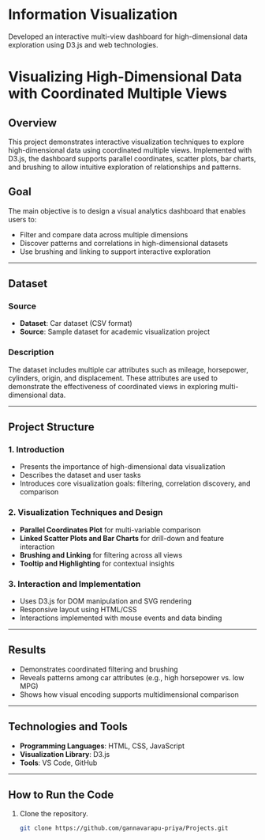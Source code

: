 # Information Visualization  
Developed an interactive multi-view dashboard for high-dimensional data exploration using D3.js and web technologies.

# Visualizing High-Dimensional Data with Coordinated Multiple Views

## Overview
This project demonstrates interactive visualization techniques to explore high-dimensional data using coordinated multiple views. Implemented with D3.js, the dashboard supports parallel coordinates, scatter plots, bar charts, and brushing to allow intuitive exploration of relationships and patterns.

## Goal
The main objective is to design a visual analytics dashboard that enables users to:
- Filter and compare data across multiple dimensions
- Discover patterns and correlations in high-dimensional datasets
- Use brushing and linking to support interactive exploration

---

## Dataset
### Source
- **Dataset**: Car dataset (CSV format)
- **Source**: Sample dataset for academic visualization project

### Description
The dataset includes multiple car attributes such as mileage, horsepower, cylinders, origin, and displacement. These attributes are used to demonstrate the effectiveness of coordinated views in exploring multi-dimensional data.

---

## Project Structure

### 1. Introduction
- Presents the importance of high-dimensional data visualization
- Describes the dataset and user tasks
- Introduces core visualization goals: filtering, correlation discovery, and comparison

### 2. Visualization Techniques and Design
- **Parallel Coordinates Plot** for multi-variable comparison
- **Linked Scatter Plots and Bar Charts** for drill-down and feature interaction
- **Brushing and Linking** for filtering across all views
- **Tooltip and Highlighting** for contextual insights

### 3. Interaction and Implementation
- Uses D3.js for DOM manipulation and SVG rendering
- Responsive layout using HTML/CSS
- Interactions implemented with mouse events and data binding

---

## Results
- Demonstrates coordinated filtering and brushing
- Reveals patterns among car attributes (e.g., high horsepower vs. low MPG)
- Shows how visual encoding supports multidimensional comparison

---

## Technologies and Tools
- **Programming Languages**: HTML, CSS, JavaScript
- **Visualization Library**: D3.js
- **Tools**: VS Code, GitHub

---

## How to Run the Code
1. Clone the repository.
   ```bash
   git clone https://github.com/gannavarapu-priya/Projects.git
